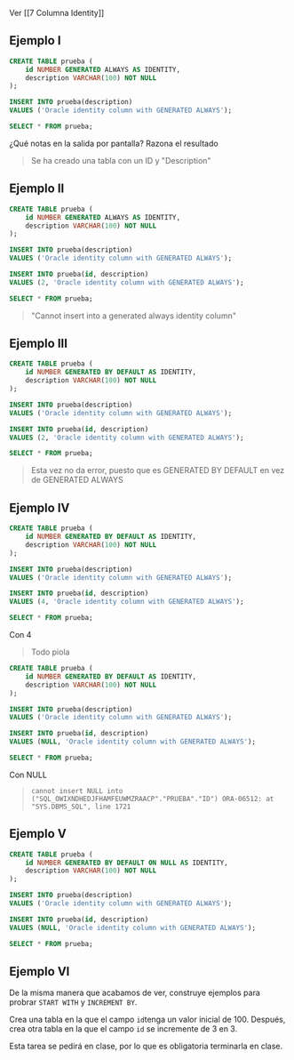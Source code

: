 Ver [[7 Columna Identity]]
## Ejemplo I

```SQL
CREATE TABLE prueba (
	id NUMBER GENERATED ALWAYS AS IDENTITY,
	description VARCHAR(100) NOT NULL
);

INSERT INTO prueba(description)
VALUES ('Oracle identity column with GENERATED ALWAYS');

SELECT * FROM prueba;
```

¿Qué notas en la salida por pantalla? Razona el resultado

> Se ha creado una tabla con un ID y "Description"

## Ejemplo II

```SQL
CREATE TABLE prueba (
	id NUMBER GENERATED ALWAYS AS IDENTITY,
	description VARCHAR(100) NOT NULL
);

INSERT INTO prueba(description)
VALUES ('Oracle identity column with GENERATED ALWAYS');

INSERT INTO prueba(id, description)
VALUES (2, 'Oracle identity column with GENERATED ALWAYS');

SELECT * FROM prueba;
```

> "Cannot insert into a generated always identity column"
## Ejemplo III

```SQL
CREATE TABLE prueba (
	id NUMBER GENERATED BY DEFAULT AS IDENTITY,
	description VARCHAR(100) NOT NULL
);

INSERT INTO prueba(description)
VALUES ('Oracle identity column with GENERATED ALWAYS');

INSERT INTO prueba(id, description)
VALUES (2, 'Oracle identity column with GENERATED ALWAYS');

SELECT * FROM prueba;
```

> Esta vez no da error, puesto que es GENERATED BY DEFAULT en vez de GENERATED ALWAYS

## Ejemplo IV

```SQL
CREATE TABLE prueba (
	id NUMBER GENERATED BY DEFAULT AS IDENTITY,
	description VARCHAR(100) NOT NULL
);

INSERT INTO prueba(description)
VALUES ('Oracle identity column with GENERATED ALWAYS');

INSERT INTO prueba(id, description)
VALUES (4, 'Oracle identity column with GENERATED ALWAYS');

SELECT * FROM prueba;
```
Con 4

> Todo piola

```SQL
CREATE TABLE prueba (
	id NUMBER GENERATED BY DEFAULT AS IDENTITY,
	description VARCHAR(100) NOT NULL
);

INSERT INTO prueba(description)
VALUES ('Oracle identity column with GENERATED ALWAYS');

INSERT INTO prueba(id, description)
VALUES (NULL, 'Oracle identity column with GENERATED ALWAYS');

SELECT * FROM prueba;
```
Con NULL

> `cannot insert NULL into ("SQL_OWIXNDHEDJFHAMFEUWMZRAACP"."PRUEBA"."ID") ORA-06512: at "SYS.DBMS_SQL", line 1721`

## Ejemplo V

```SQL
CREATE TABLE prueba (
	id NUMBER GENERATED BY DEFAULT ON NULL AS IDENTITY,
	description VARCHAR(100) NOT NULL
);

INSERT INTO prueba(description)
VALUES ('Oracle identity column with GENERATED ALWAYS');

INSERT INTO prueba(id, description)
VALUES (NULL, 'Oracle identity column with GENERATED ALWAYS');

SELECT * FROM prueba;
```

## Ejemplo VI

De la misma manera que acabamos de ver, construye ejemplos para probrar `START WITH` y `INCREMENT BY`.

Crea una tabla en la que el campo `id`tenga un valor inicial de 100. Después, crea otra tabla en la que el campo `id` se incremente de 3 en 3.

Esta tarea se pedirá en clase, por lo que es obligatoria terminarla en clase.